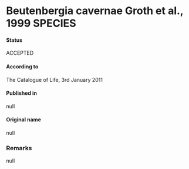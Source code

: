 # Beutenbergia cavernae Groth et al., 1999 SPECIES

#### Status
ACCEPTED

#### According to
The Catalogue of Life, 3rd January 2011

#### Published in
null

#### Original name
null

### Remarks
null